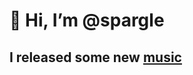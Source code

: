 # 👋 Hi, I’m @spargle
## I released some new [music](https://kirkham.bandcamp.com/track/homage-to-catalonia)
